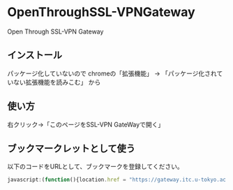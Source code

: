 # OpenThroughSSL-VPNGateway
Open Through SSL-VPN Gateway

## インストール
パッケージ化していないので
chromeの「拡張機能」 -> 「パッケージ化されていない拡張機能を読みこむ」
から

## 使い方
右クリック->「このページをSSL-VPN GateWayで開く」

## ブックマークレットとして使う
以下のコードをURLとして、ブックマークを登録してください。
```javascript
javascript:(function(){location.href = "https://gateway.itc.u-tokyo.ac.jp"+location.pathname+",DanaInfo="+location.host+location.search;})();
````
